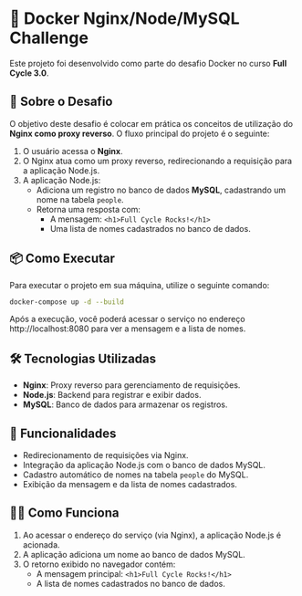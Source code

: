 # 🚀 Docker Nginx/Node/MySQL Challenge

Este projeto foi desenvolvido como parte do desafio Docker no curso **Full Cycle 3.0**.

## 📝 Sobre o Desafio

O objetivo deste desafio é colocar em prática os conceitos de utilização do **Nginx como proxy reverso**. O fluxo principal do projeto é o seguinte:

1. O usuário acessa o **Nginx**.
2. O Nginx atua como um proxy reverso, redirecionando a requisição para a aplicação Node.js.
3. A aplicação Node.js:
   - Adiciona um registro no banco de dados **MySQL**, cadastrando um nome na tabela `people`.
   - Retorna uma resposta com:
     - A mensagem: `<h1>Full Cycle Rocks!</h1>`
     - Uma lista de nomes cadastrados no banco de dados.

## 📦 Como Executar

Para executar o projeto em sua máquina, utilize o seguinte comando:

```bash
docker-compose up -d --build
```

Após a execução, você poderá acessar o serviço no endereço http://localhost:8080 para ver a mensagem e a lista de nomes.


## 🛠️ Tecnologias Utilizadas

- **Nginx**: Proxy reverso para gerenciamento de requisições.
- **Node.js**: Backend para registrar e exibir dados.
- **MySQL**: Banco de dados para armazenar os registros.
  

## 🌟 Funcionalidades

- Redirecionamento de requisições via Nginx.
- Integração da aplicação Node.js com o banco de dados MySQL.
- Cadastro automático de nomes na tabela `people` do MySQL.
- Exibição da mensagem e da lista de nomes cadastrados.

## 🧑‍💻 Como Funciona

1. Ao acessar o endereço do serviço (via Nginx), a aplicação Node.js é acionada.
2. A aplicação adiciona um nome ao banco de dados MySQL.
3. O retorno exibido no navegador contém:
   - A mensagem principal: `<h1>Full Cycle Rocks!</h1>`
   - A lista de nomes cadastrados no banco de dados.
